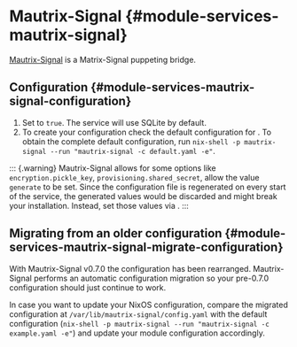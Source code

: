# Mautrix-Signal {#module-services-mautrix-signal}

[Mautrix-Signal](https://github.com/mautrix/signal) is a Matrix-Signal puppeting bridge.

## Configuration {#module-services-mautrix-signal-configuration}

1. Set [](#opt-services.mautrix-signal.enable) to `true`. The service will use
   SQLite by default.
2. To create your configuration check the default configuration for
   [](#opt-services.mautrix-signal.settings). To obtain the complete default
   configuration, run
   `nix-shell -p mautrix-signal --run "mautrix-signal -c default.yaml -e"`.

::: {.warning}
Mautrix-Signal allows for some options like `encryption.pickle_key`,
`provisioning.shared_secret`, allow the value `generate` to be set.
Since the configuration file is regenerated on every start of the
service, the generated values would be discarded and might break your
installation. Instead, set those values via
[](#opt-services.mautrix-signal.environmentFile).
:::

## Migrating from an older configuration {#module-services-mautrix-signal-migrate-configuration}

With Mautrix-Signal v0.7.0 the configuration has been rearranged. Mautrix-Signal
performs an automatic configuration migration so your pre-0.7.0 configuration
should just continue to work.

In case you want to update your NixOS configuration, compare the migrated configuration
at `/var/lib/mautrix-signal/config.yaml` with the default configuration
(`nix-shell -p mautrix-signal --run "mautrix-signal -c example.yaml -e"`) and
update your module configuration accordingly.

